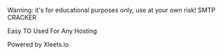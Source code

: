 <p>Warning: it's for educational purposes only, use at your own risk! SMTP CRACKER</p>

<p>Easy TO Used For Any Hosting</p>

<p>Powered by Xleets.io</p>
